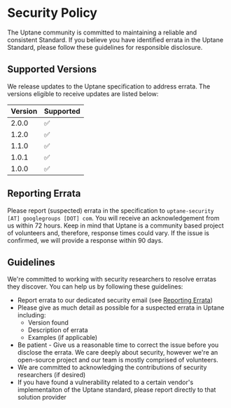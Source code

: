 # Security Policy

The Uptane community is committed to maintaining a reliable and consistent Standard. If you believe you have identified errata in the Uptane Standard, please follow these guidelines for responsible disclosure.

## Supported Versions

We release updates to the Uptane specification to address errata. The versions eligible to receive updates are listed below:

| Version | Supported          |
| ------- | ------------------ |
| 2.0.0   | :white_check_mark: |
| 1.2.0   | :white_check_mark: |
| 1.1.0   | :white_check_mark: |
| 1.0.1   | :white_check_mark: |
| 1.0.0   | :white_check_mark: |

## Reporting Errata


Please report (suspected) errata in the specification to `uptane-security [AT] googlegroups [DOT] com`. You will receive an acknowledgement from us within 72 hours. Keep in mind that Uptane is a community based project of volunteers and, therefore, response times could vary. If the issue is confirmed, we will provide a response within 90 days.

## Guidelines

We're committed to working with security researchers to resolve erratas they discover. You can help us by following these guidelines:

*   Report errata to our dedicated security email (see [Reporting Errata](#reporting-errata))
*   Please give as much detail as possible for a suspected errata in Uptane including:
     *  Version found
     *  Description of errata
     *  Examples (if applicable)
*   Be patient - Give us a reasonable time to correct the issue before you disclose the errata. We care deeply about security, however we're an open-source project and our team is mostly comprised of volunteers.
*   We are committed to acknowledging the contributions of security researchers (if desired)
*   If you have found a vulnerability related to a certain vendor's implementaiton of the Uptane standard, please report directly to that solution provider
